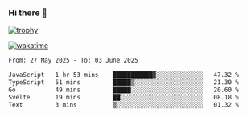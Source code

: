 ### Hi there 👋

[![trophy](https://github-profile-trophy.vercel.app/?username=cxnky&theme=dracula)](https://github.com/ryo-ma/github-profile-trophy)

[![wakatime](https://wakatime.com/badge/user/1c39c599-5497-41b9-a5be-2c4676e7fd23.svg)](https://wakatime.com/@1c39c599-5497-41b9-a5be-2c4676e7fd23)
<!--START_SECTION:waka-->

```txt
From: 27 May 2025 - To: 03 June 2025

JavaScript   1 hr 53 mins    ███████████▓░░░░░░░░░░░░░   47.32 %
TypeScript   51 mins         █████▒░░░░░░░░░░░░░░░░░░░   21.30 %
Go           49 mins         █████░░░░░░░░░░░░░░░░░░░░   20.60 %
Svelte       19 mins         ██░░░░░░░░░░░░░░░░░░░░░░░   08.18 %
Text         3 mins          ▒░░░░░░░░░░░░░░░░░░░░░░░░   01.32 %
```

<!--END_SECTION:waka-->
